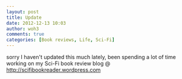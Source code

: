 ```yaml
---
layout: post
title: Update
date: 2012-12-13 10:03
author: woh3
comments: true
categories: [Book reviews, Life, Sci-Fi]
---
```

sorry I haven't updated this much lately, been spending a lot of time working on my Sci-Fi book review blog @ http://scifibookreader.wordpress.com
